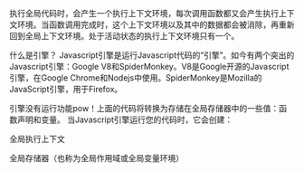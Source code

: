 执行全局代码时，会产生一个执行上下文环境，每次调用函数都又会产生执行上下文环境。当函数调用完成时，这个上下文环境以及其中的数据都会被消除，再重新回到全局上下文环境。处于活动状态的执行上下文环境只有一个。

什么是引擎？
Javascript引擎是运行Javascript代码的“引擎”。如今有两个突出的Javascript引擎：Google V8和SpiderMonkey。V8是Google开源的Javascript引擎，在Google Chrome和Nodejs中使用。SpiderMonkey是Mozilla的JavaScript引擎，用于Firefox。

引擎没有运行功能pow！上面的代码将转换为存储在全局存储器中的一些值：函数声明和变量。
当Javascript引擎运行您的代码时，它会创建：

全局执行上下文

全局存储器（也称为全局作用域或全局变量环境）